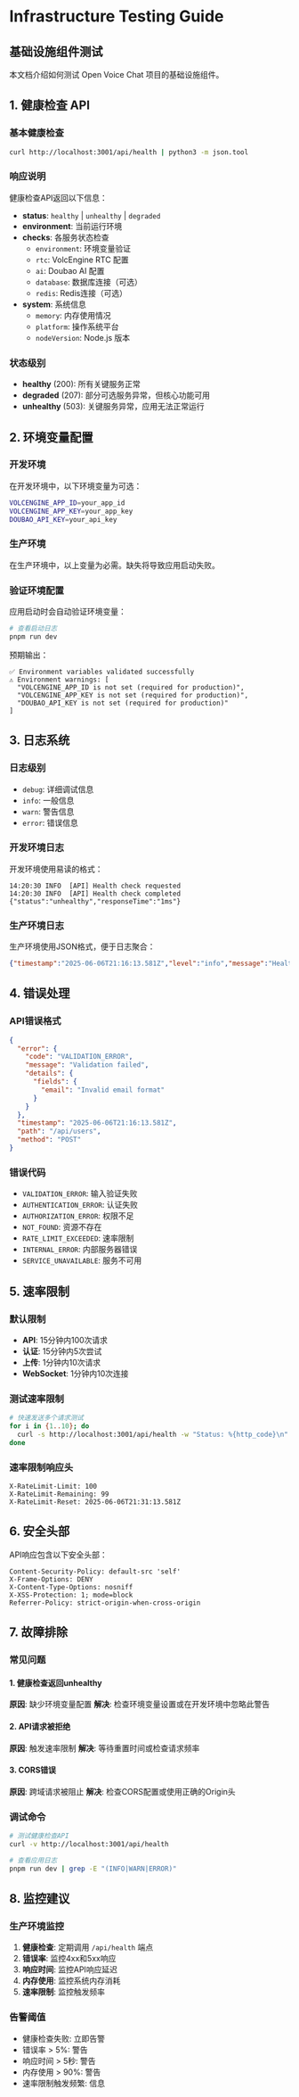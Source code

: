 # Infrastructure Testing Guide

## 基础设施组件测试

本文档介绍如何测试 Open Voice Chat 项目的基础设施组件。

## 1. 健康检查 API

### 基本健康检查

```bash
curl http://localhost:3001/api/health | python3 -m json.tool
```

### 响应说明

健康检查API返回以下信息：

- **status**: `healthy` | `unhealthy` | `degraded`
- **environment**: 当前运行环境
- **checks**: 各服务状态检查
  - `environment`: 环境变量验证
  - `rtc`: VolcEngine RTC 配置
  - `ai`: Doubao AI 配置
  - `database`: 数据库连接（可选）
  - `redis`: Redis连接（可选）
- **system**: 系统信息
  - `memory`: 内存使用情况
  - `platform`: 操作系统平台
  - `nodeVersion`: Node.js 版本

### 状态级别

- **healthy** (200): 所有关键服务正常
- **degraded** (207): 部分可选服务异常，但核心功能可用
- **unhealthy** (503): 关键服务异常，应用无法正常运行

## 2. 环境变量配置

### 开发环境

在开发环境中，以下环境变量为可选：

```bash
VOLCENGINE_APP_ID=your_app_id
VOLCENGINE_APP_KEY=your_app_key
DOUBAO_API_KEY=your_api_key
```

### 生产环境

在生产环境中，以上变量为必需。缺失将导致应用启动失败。

### 验证环境配置

应用启动时会自动验证环境变量：

```bash
# 查看启动日志
pnpm run dev
```

预期输出：
```
✅ Environment variables validated successfully
⚠️ Environment warnings: [
  "VOLCENGINE_APP_ID is not set (required for production)",
  "VOLCENGINE_APP_KEY is not set (required for production)",
  "DOUBAO_API_KEY is not set (required for production)"
]
```

## 3. 日志系统

### 日志级别

- `debug`: 详细调试信息
- `info`: 一般信息
- `warn`: 警告信息
- `error`: 错误信息

### 开发环境日志

开发环境使用易读的格式：
```
14:20:30 INFO  [API] Health check requested
14:20:30 INFO  [API] Health check completed {"status":"unhealthy","responseTime":"1ms"}
```

### 生产环境日志

生产环境使用JSON格式，便于日志聚合：
```json
{"timestamp":"2025-06-06T21:16:13.581Z","level":"info","message":"Health check requested","context":"API"}
```

## 4. 错误处理

### API错误格式

```json
{
  "error": {
    "code": "VALIDATION_ERROR",
    "message": "Validation failed",
    "details": {
      "fields": {
        "email": "Invalid email format"
      }
    }
  },
  "timestamp": "2025-06-06T21:16:13.581Z",
  "path": "/api/users",
  "method": "POST"
}
```

### 错误代码

- `VALIDATION_ERROR`: 输入验证失败
- `AUTHENTICATION_ERROR`: 认证失败
- `AUTHORIZATION_ERROR`: 权限不足
- `NOT_FOUND`: 资源不存在
- `RATE_LIMIT_EXCEEDED`: 速率限制
- `INTERNAL_ERROR`: 内部服务器错误
- `SERVICE_UNAVAILABLE`: 服务不可用

## 5. 速率限制

### 默认限制

- **API**: 15分钟内100次请求
- **认证**: 15分钟内5次尝试
- **上传**: 1分钟内10次请求
- **WebSocket**: 1分钟内10次连接

### 测试速率限制

```bash
# 快速发送多个请求测试
for i in {1..10}; do
  curl -s http://localhost:3001/api/health -w "Status: %{http_code}\n" -o /dev/null
done
```

### 速率限制响应头

```
X-RateLimit-Limit: 100
X-RateLimit-Remaining: 99
X-RateLimit-Reset: 2025-06-06T21:31:13.581Z
```

## 6. 安全头部

API响应包含以下安全头部：

```
Content-Security-Policy: default-src 'self'
X-Frame-Options: DENY
X-Content-Type-Options: nosniff
X-XSS-Protection: 1; mode=block
Referrer-Policy: strict-origin-when-cross-origin
```

## 7. 故障排除

### 常见问题

#### 1. 健康检查返回unhealthy
**原因**: 缺少环境变量配置
**解决**: 检查环境变量设置或在开发环境中忽略此警告

#### 2. API请求被拒绝
**原因**: 触发速率限制
**解决**: 等待重置时间或检查请求频率

#### 3. CORS错误
**原因**: 跨域请求被阻止
**解决**: 检查CORS配置或使用正确的Origin头

### 调试命令

```bash
# 测试健康检查API
curl -v http://localhost:3001/api/health

# 查看应用日志
pnpm run dev | grep -E "(INFO|WARN|ERROR)"
```

## 8. 监控建议

### 生产环境监控

1. **健康检查**: 定期调用 `/api/health` 端点
2. **错误率**: 监控4xx和5xx响应
3. **响应时间**: 监控API响应延迟
4. **内存使用**: 监控系统内存消耗
5. **速率限制**: 监控触发频率

### 告警阈值

- 健康检查失败: 立即告警
- 错误率 > 5%: 警告
- 响应时间 > 5秒: 警告
- 内存使用 > 90%: 警告
- 速率限制触发频繁: 信息
